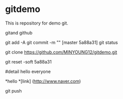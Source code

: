 # gitdemo
This is repository for demo git.


gitand github

git add -A 
git commit -m "" 
[master 5a88a31]
git status 

git clone https://github.com/MINYOUNG12/gitdemo.git

git reset -soft 5a88a31


#detail 
hello everyone

*hello
*[link] (http://www.naver.com)


git push
